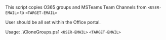 This script copies O365 groups and MSTeams Team Channels from `<USER-EMAIL>` to `<TARGET-EMAIL>`

User should be all set within the Office portal.

Usage: .\CloneGroups.ps1 `<USER-EMAIL>` `<TARGET-EMAIL>`
